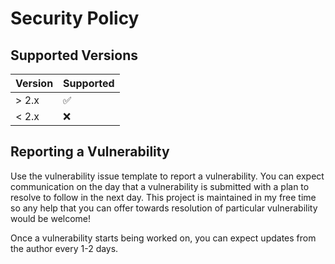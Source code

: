 # Security Policy

## Supported Versions

| Version | Supported          |
| ------- | ------------------ |
| > 2.x   | :white_check_mark: |
| < 2.x   | :x:                |

## Reporting a Vulnerability

Use the vulnerability issue template to report a vulnerability. You can expect communication on the day that a vulnerability is submitted with a plan to resolve to follow in the next day. This project is maintained in my free time so any help that you can offer towards resolution of particular vulnerability would be welcome! 

Once a vulnerability starts being worked on, you can expect updates from the author every 1-2 days. 
